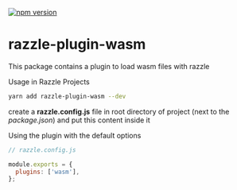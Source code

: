 [![npm version](https://badge.fury.io/js/razzle-plugin-wasm.svg)](https://badge.fury.io/js/razzle-plugin-wasm)

# razzle-plugin-wasm
This package contains a plugin to load wasm files with razzle

Usage in Razzle Projects
```sh
yarn add razzle-plugin-wasm --dev
```

create a **razzle.config.js** file in root directory of project (next to the *package.json*) and put this content inside it

Using the plugin with the default options
```javascript
// razzle.config.js

module.exports = {
  plugins: ['wasm'],
};
```